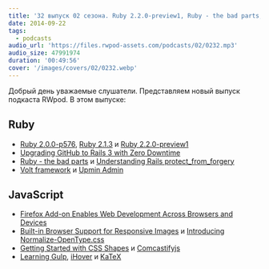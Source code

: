 ```yaml
---
title: '32 выпуск 02 сезона. Ruby 2.2.0-preview1, Ruby - the bad parts, Volt framework, Normalize-OpenType.css, iHover, KaTeX и прочее'
date: 2014-09-22
tags:
  - podcasts
audio_url: 'https://files.rwpod-assets.com/podcasts/02/0232.mp3'
audio_size: 47991974
duration: '00:49:56'
cover: '/images/covers/02/0232.webp'
---
```


Добрый день уважаемые слушатели. Представляем новый выпуск подкаста RWpod. В этом выпуске:

## Ruby

- [Ruby 2.0.0-p576](https://www.ruby-lang.org/en/news/2014/09/19/ruby-2-0-0-p576-is-released/), [Ruby 2.1.3](https://www.ruby-lang.org/en/news/2014/09/19/ruby-2-1-3-is-released/) и [Ruby 2.2.0-preview1](https://www.ruby-lang.org/en/news/2014/09/18/ruby-2.2.0-preview1-released/)
- [Upgrading GitHub to Rails 3 with Zero Downtime](http://shayfrendt.com/posts/upgrading-github-to-rails-3-with-zero-downtime/)
- [Ruby - the bad parts](http://www.amberbit.com/blog/2014/9/9/ruby-the-bad-parts/) и [Understanding Rails protect_from_forgery](http://blog.nvisium.com/2014/09/understanding-protectfromforgery.html)
- [Volt framework](http://voltframework.com/) и [Upmin Admin](https://www.upmin.com/admin-rails)

## JavaScript

- [Firefox Add-on Enables Web Development Across Browsers and Devices](https://hacks.mozilla.org/2014/09/firefox-tools-adapter/)
- [Built-in Browser Support for Responsive Images](http://www.html5rocks.com/en/tutorials/responsive/picture-element/) и [Introducing Normalize-OpenType.css](http://kennethormandy.com/journal/normalize-opentype-css)
- [Getting Started with CSS Shapes](http://www.html5rocks.com/en/tutorials/shapes/getting-started/) и [Comcastifyjs](http://theonion.github.io/comcastifyjs/)
- [Learning Gulp](http://hmphry.com/gulp/), [iHover](http://gudh.github.io/ihover/dist/index.html) и [KaTeX](http://khan.github.io/KaTeX/)
